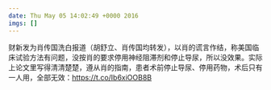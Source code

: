 ```yaml
---
date: Thu May 05 14:02:49 +0000 2016
imgs: []
---
```

&#36130;&#26032;&#21457;&#20026;&#32918;&#20256;&#22269;&#27927;&#30333;&#25253;&#36947;&#65288;&#32993;&#33298;&#31435;&#12289;&#32918;&#20256;&#22269;&#22343;&#36716;&#21457;&#65289;&#65292;&#20197;&#32918;&#30340;&#35854;&#35328;&#20316;&#32467;&#65292;&#31216;&#32654;&#22269;&#20020;&#24202;&#35797;&#39564;&#26041;&#27861;&#26377;&#38382;&#39064;&#65292;&#27809;&#25353;&#32918;&#30340;&#35201;&#27714;&#20572;&#29992;&#31070;&#32463;&#38459;&#28382;&#21058;&#21644;&#20572;&#27490;&#23548;&#23615;&#65292;&#25152;&#20197;&#27809;&#25928;&#26524;&#12290;&#23454;&#38469;&#19978;&#35770;&#25991;&#37324;&#20889;&#24471;&#28165;&#28165;&#26970;&#26970;&#65292;&#36981;&#20174;&#32918;&#30340;&#25351;&#21335;&#65292;&#24739;&#32773;&#26415;&#21069;&#20572;&#27490;&#23548;&#23615;&#12289;&#20572;&#29992;&#33647;&#29289;&#65292;&#26415;&#21518;&#21482;&#26377;&#19968;&#20154;&#29992;&#65292;&#20840;&#37096;&#26080;&#25928;&#65306;https://t.co/Ib6xiOOB8B
